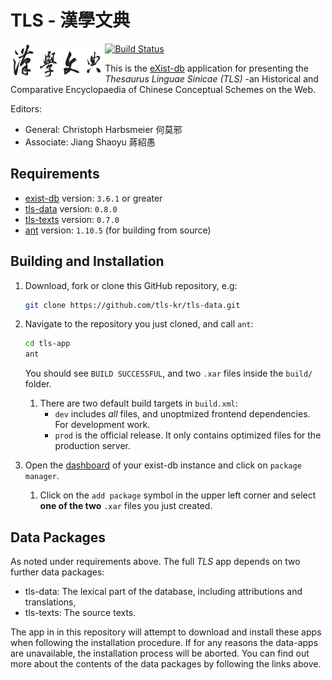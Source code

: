 # TLS - 漢學文典
[![Build Status](https://travis-ci.com/tls-kr/tls-app.svg?branch=master)](https://travis-ci.com/tls-kr/tls-app)
<img src="icon.png" align="left" width="30%"/>

This is the [eXist-db](https://www.exist-db.org) application for presenting the *Thesaurus Linguae Sinicae (TLS)* -an Historical and Comparative Encyclopaedia of Chinese Conceptual Schemes on the Web.

Editors:
-   General: Christoph Harbsmeier 何莫邪
-   Associate: Jiang Shaoyu 蔣紹愚

## Requirements
*   [exist-db](http://exist-db.org/exist/apps/homepage/index.html) version: `3.6.1` or greater
*   [tls-data](https://github.com/tls-kr/tls-data) version: `0.8.0`
*   [tls-texts](https://github.com/tls-kr/tls-texts) version: `0.7.0`
*   [ant](http://ant.apache.org) version: `1.10.5` \(for building from source\)

## Building and Installation
1.  Download, fork or clone this GitHub repository, e.g:
    ```bash
    git clone https://github.com/tls-kr/tls-data.git
    ```
2.  Navigate to the repository you just cloned, and call `ant`:   
    ```bash
    cd tls-app
    ant
    ```

    You should see `BUILD SUCCESSFUL`, and two `.xar` files inside the `build/` folder.

    1.  There are two default build targets in `build.xml`:
        *   `dev` includes *all* files, and unoptmized frontend dependencies. For development work.
        *   `prod` is the official release. It only contains optimized files for the production server.
4.  Open the [dashboard](http://localhost:8080/exist/apps/dashboard/index.html) of your exist-db instance and click on `package manager`.
    1.  Click on the `add package` symbol in the upper left corner and select **one of the two** `.xar` files you just created.  



## Data Packages
As noted under requirements above. The full *TLS* app depends on two further data packages:
-   tls-data:  The lexical part of the database, including attributions and translations,
-   tls-texts: The source texts.

The app in in this repository will attempt to download and install these apps when following the installation procedure. If for any reasons the data-apps are unavailable, the installation process will be aborted. You can find out more about the contents of the data packages by following the links above.
